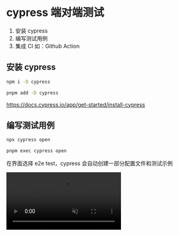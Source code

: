 # cypress 端对端测试

1. 安装 cypress
2. 编写测试用例
3. 集成 CI 如：Github Action

## 安装 cypress

<Tabs>
<TabItem label="npm">

```sh
npm i -D cypress
```

</TabItem>
<TabItem label="pnpm">

```sh
pnpm add -D cypress
```

</TabItem>
</Tabs>

https://docs.cypress.io/app/get-started/install-cypress

## 编写测试用例

<Tabs>
<TabItem label="npm">

```sh
npx cypress open
```

</TabItem>
<TabItem label="pnpm">

```sh
pnpm exec cypress open
```

</TabItem>
</Tabs>

在界面选择 e2e test，cypress 会自动创建一部分配置文件和测试示例

<video controls autoplay muted src="https://static.qwas.fun/public/2025/06/cypress-e2e-test-1.mp4"  />

